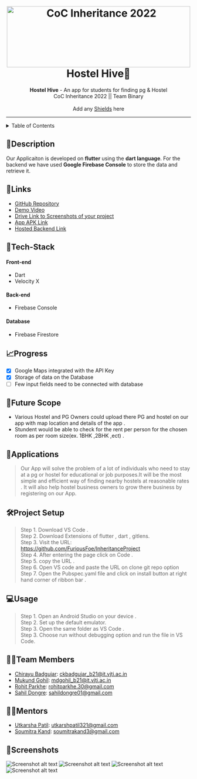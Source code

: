 
<h1 align="center">
  <a href="https://github.com/CommunityOfCoders/Inheritance-2022">
    <img src="https://res.cloudinary.com/dn6vz8exv/image/upload/v1665664791/inh_zzefoy.jpg" alt="CoC Inheritance 2022" width="500" height="166">
  </a>
  <br>
   Hostel Hive🏨
</h1>

<div align="center">
   <strong>Hostel Hive</strong> - An app for students for finding pg & Hostel<br>
  CoC Inheritance 2022 || Team Binary <br> <br>
  Add any <a href="https://shields.io/">Shields</a> here
</div>
<hr>

<details>
<summary>Table of Contents</summary>

- [Description](#description)
- [Links](#links)
- [Tech Stack](#tech-stack)
- [Progress](#progress)
- [Future Scope](#future-scope)
- [Applications](#applications)
- [Project Setup](#project-setup)
- [Usage](#usage)
- [Team Members](#team-members)
- [Mentors](#mentors)
- [Screenshots](#screenshots)

</details>

## 📝Description

Our Applicaiton is developed on **flutter** using the **dart language**. For the backend we have used **Google Firebase Console** to store the data and retrieve it.

## 🔗Links

- [GitHub Repository](https://github.com/FuriousFoe/InheritanceProject)
- [Demo Video](https://drive.google.com/file/d/1Gm8B-fzb-d8JgrAhASWUYeuO3Dg_yCAQ/view?usp=share_link)
- [Drive Link to Screenshots of your project](https://drive.google.com/drive/folders/14BcrxsFOd2seGqGgYPFOIV4Up9VppZjz?usp=share_link)
- [App APK Link]()
- [Hosted Backend Link](https://console.firebase.google.com)

## 🤖Tech-Stack

#### Front-end
- Dart
- Velocity X

#### Back-end
- Firebase Console

#### Database
- Firebase Firestore

## 📈Progress

- [x] Google Maps integrated with the API Key
- [x] Storage of data on the Database 
- [ ] Few input fields need to be connected with database

## 🔮Future Scope

- Various Hostel and PG Owners could upload there PG and hostel on our app with map location and details of the app . 
- Stundent would be able to check for the rent per person for the chosen room as per room size(ex. 1BHK ,2BHK ,ect) .

## 💸Applications

>Our App will solve the problem of a lot of individuals who need to stay at a pg or hostel for educational or job purposes.It will be the most simple and 
 efficient way of finding nearby hostels at reasonable rates . It will also help hostel business owners to grow there business by registering on our App.

## 🛠Project Setup

>Step 1. Download VS Code . <br>
 Step 2. Download Extensions of flutter , dart , gitlens.  <br>
 Step 3. Visit the URL: https://github.com/FuriousFoe/InheritanceProject  <br>
 Step 4. After entering the page click on Code . <br>
 Step 5. copy the URL . <br>
 Step 6. Open VS code and paste the URL on clone git repo option <br>
 Step 7. Open the Pubspec.yaml file and click on install button at right hand corner of ribbon bar . <br>

## 💻Usage

>Step 1. Open an Android Studio on your device . <br>
 Step 2. Set up the default emulator.  <br>
 Step 3. Open the same folder as VS Code .   <br>
 Step 3. Choose run without debugging option and run the file in VS Code. <br>

## 👨‍💻Team Members

- [Chirayu Badgujar](https://github.com/ckbadgujar2003 ): ckbadgujar_b21@it.vjti.ac.in
- [Mukund Gohil](https://github.com/gohilmukund123): mdgohil_b21@it.vjti.ac.in 
- [Rohit Parkhe](https://github.com/FuriousFoe): rohitparkhe.30@gmail.com
- [Sahil Dongre](https://github.com/sahil6145): sahildongre01@gmail.com

## 👨‍🏫Mentors

- [Utkarsha Patil](https://github.com/utkarsh-009): utkarshpatil321@gmail.com 
- [Soumitra Kand](https://github.com/soumitrakand7): soumitrakand3@gmail.com

## 📱Screenshots

![Screenshot alt text](https://github.com/FuriousFoe/InheritanceProject/blob/master/My%20apps/flutter_project/assets/images/home%20page.png "Here is a screenshot")
![Screenshot alt text](https://github.com/FuriousFoe/InheritanceProject/blob/master/My%20apps/flutter_project/assets/images/map.png "Here is a screenshot") 
![Screenshot alt text](https://github.com/FuriousFoe/InheritanceProject/blob/master/My%20apps/flutter_project/assets/images/home%20details%20page.png "Here is a screenshot") 
![Screenshot alt text](https://github.com/FuriousFoe/InheritanceProject/blob/master/My%20apps/flutter_project/assets/images/setting.png "Here is a screenshot") 




